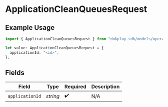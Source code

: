 # ApplicationCleanQueuesRequest

## Example Usage

```typescript
import { ApplicationCleanQueuesRequest } from "dokploy-sdk/models/operations";

let value: ApplicationCleanQueuesRequest = {
  applicationId: "<id>",
};
```

## Fields

| Field              | Type               | Required           | Description        |
| ------------------ | ------------------ | ------------------ | ------------------ |
| `applicationId`    | *string*           | :heavy_check_mark: | N/A                |